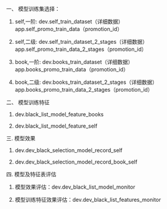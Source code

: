 一、 模型训练集选择：
1. self,一阶: dev.self_train_dataset（详细数据）   
   app.self_promo_train_data（promotion_id）

2. self,二级: dev.self_train_dataset_2_stages（详细数据） 
   app.self_promo_train_data_2_stages（promotion_id）

3. book,一阶: dev.books_train_dataset（详细数据）   
   app.books_promo_train_data（promotion_id）

4. book,二级: dev.books_train_dataset_2_stages（详细数据） 
   app.books_promo_train_data_2_stages（promotion_id）

二、 模型训练特征

1. dev.black_list_model_feature_books

2. dev.black_list_model_feature_self

三. 模型效果

1. dev.dev_black_selection_model_record_self

2. dev.dev_black_selection_model_record_book_self

四. 模型及特征表评估

1. 模型效果评估：dev.dev_black_list_model_monitor

2. 模型训练特征效果评估：dev.dev_black_list_features_monitor